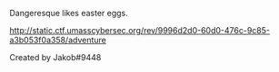 Dangeresque likes easter eggs.

http://static.ctf.umasscybersec.org/rev/9996d2d0-60d0-476c-9c85-a3b053f0a358/adventure

Created by Jakob#9448